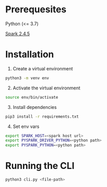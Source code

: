 # Prerequesites

Python (<= 3.7)

[Spark 2.4.5](https://www.apache.org/dyn/closer.lua/spark/spark-2.4.5/spark-2.4.5-bin-hadoop2.7.tgz)

# Installation

1. Create a virtual environment
```bash
python3 -m venv env
```

2. Activate the virtual environment
```bash
source env/bin/activate
```

3. Install dependencies
```bash
pip3 install -r requirements.txt
```

4. Set env vars
```bash
export SPARK_HOST=<spark host url>
export PYSPARK_DRIVER_PYTHON=<python path>
export PYSPARK_PYTHON=<python path>
```

# Running the CLI
```bash
python3 cli.py <file-path>
```
